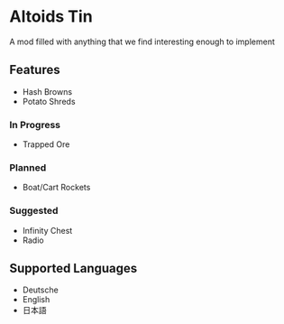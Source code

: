 # Altoids Tin

A mod filled with anything that we find interesting enough to implement

## Features

- Hash Browns
- Potato Shreds

### In Progress

- Trapped Ore

### Planned

- Boat/Cart Rockets

### Suggested

- Infinity Chest
- Radio

## Supported Languages

- Deutsche
- English
- 日本語